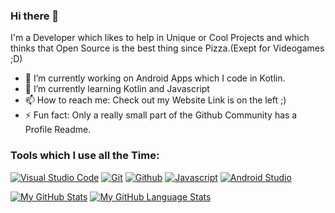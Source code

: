 ### Hi there 👋
I'm a Developer which likes to help in Unique or Cool Projects  and which thinks that Open Source is the best thing since Pizza.(Exept for Videogames ;D)
- 🔭 I’m currently working on Android Apps which I code in Kotlin.
- 🌱 I’m currently learning Kotlin and Javascript
- 📫 How to reach me: Check out my Website Link is on the left ;)
- ⚡ Fun fact: Only a really small part of the Github Community has a Profile Readme.

### Tools which I use all the Time:
[![Visual Studio Code](https://camo.githubusercontent.com/f58738635fa5a2bbb029480a38ed4876400ea00720ce8d0a003a940746d6a34f/68747470733a2f2f696d672e736869656c64732e696f2f7374617469632f76313f6c6162656c3d266d6573736167653d56697375616c25323053747564696f253230436f646526636f6c6f723d303037414343266c6f676f3d76697375616c2d73747564696f2d636f6465266c6f676f436f6c6f723d7768697465)]()
[![Git](https://camo.githubusercontent.com/d298228ed7b0ad86163c0a00e93279872e3a704fb0302a0f5f1e9ad70799c255/68747470733a2f2f696d672e736869656c64732e696f2f7374617469632f76313f6c6162656c3d266d6573736167653d47697426636f6c6f723d463035303332266c6f676f3d676974266c6f676f436f6c6f723d7768697465)]()
[![Github](https://camo.githubusercontent.com/b10e5b3b0674628575673e8ec74e433b15149836860d7b318e973aeb56c1a01b/68747470733a2f2f696d672e736869656c64732e696f2f7374617469632f76313f6c6162656c3d266d6573736167653d47697448756226636f6c6f723d313831373137266c6f676f3d676974687562266c6f676f436f6c6f723d7768697465)]()
[![Javascript](https://camo.githubusercontent.com/922b0fc17f6ff6c79ec18bf13a7467b25f1d8e510f1e15b8fb9b99b7daa63cc0/68747470733a2f2f696d672e736869656c64732e696f2f7374617469632f76313f6c6162656c3d266d6573736167653d4a61766173637269707426636f6c6f723d463744463145266c6f676f3d6a617661736372697074266c6f676f436f6c6f723d626c61636b)]()
[![Android Studio](https://img.shields.io/badge/-Android%20Studio-brightgreen)]()

[![My GitHub Stats](https://github-readme-stats.vercel.app/api/?username=FirephoenixX02&count_private=true&theme=tokyonight&showicons=true)]()
[![My GitHub Language Stats](https://github-readme-stats.vercel.app/api/top-langs/?username=FirephoenixX02&langs_count=5&theme=tokyonight)]()

<!--
**FirephoenixX02/FirephoenixX02** is a ✨ _special_ ✨ repository because its `README.md` (this file) appears on your GitHub profile.

Here are some ideas to get you started:

- 🔭 I’m currently working on ...
- 🌱 I’m currently learning ...
- 👯 I’m looking to collaborate on ...
- 🤔 I’m looking for help with ...
- 💬 Ask me about ...
- 📫 How to reach me: ...
- 😄 Pronouns: ...
- ⚡ Fun fact: ...
-->
